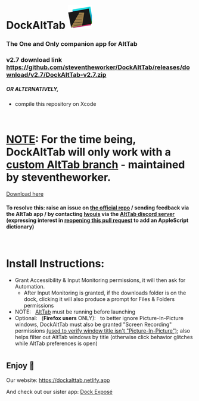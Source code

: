 # DockAltTab ![alt text](https://github.com/steventheworker/DockAltTab/blob/main/DockAltTab/Assets.xcassets/AppIcon.appiconset/icon_32x32@2x.png?raw=true)

### The One and Only companion app for AltTab

### v2.7 download link https://github.com/steventheworker/DockAltTab/releases/download/v2.7/DockAltTab-v2.7.zip

##### OR ALTERNATIVELY,

-   compile this repository on Xcode

&nbsp;

# [NOTE](): For the time being, DockAltTab will only work with a [custom AltTab branch](https://github.com/steventheworker/alt-tab-macos/tree/scriptable) - maintained by steventheworker.

[Download here](https://github.com/steventheworker/alt-tab-macos/releases/download/1.8/DockAltTab.AltTab.v6.61.0.zip)


#### To resolve this: raise an issue on [the official repo](https://github.com/lwouis/alt-tab-macos/issues) / sending feedback via the AltTab app /  by contacting [lwouis](https://github.com/lwouis/alt-tab-macos/) via the [AltTab discord server](https://discord.gg/CVEPeDufJa) (expressing interest in <u>[reopening this pull request](https://github.com/lwouis/alt-tab-macos/pull/1590#issuecomment-1131809994)</u> to add an AppleScript dictionary)

&nbsp;

# Install Instructions:

-   Grant Accessibility & Input Monitoring permissions, it will then ask for Automation.
    -   After Input Monitoring is granted, if the downloads folder is on the dock, clicking it will also produce a prompt for Files & Folders permissions
-   NOTE: &nbsp; [AltTab](https://github.com/steventheworker/alt-tab-macos/releases/) must be running before launching
-   Optional: &nbsp; (**Firefox users** ONLY): &nbsp; to better ignore Picture-In-Picture windows, DockAltTab must also be granted "Screen Recording" permissions [(used to verify window title isn't "Picture-In-Picture")](https://developer.apple.com/forums/thread/126860#398314022); also helps filter out AltTab windows by title (otherwise click behavior glitches while AltTab preferences is open) 

#

## Enjoy 🤗

Our website: https://dockalttab.netlify.app

And check out our sister app: [Dock Exposé](https://dockexpose.netlify.app)
